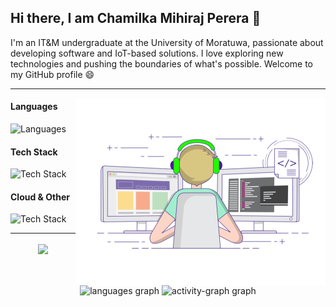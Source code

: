 ## Hi there, I am Chamilka Mihiraj Perera 👋

I'm an IT&M undergraduate at the University of Moratuwa, passionate about developing software and IoT-based solutions. I love exploring new technologies and pushing the boundaries of what's possible. Welcome to my GitHub profile 😄

<hr>
<img align='right' src=image\image.gif height='300'/>

#### Languages 
![Languages](https://skillicons.dev/icons?i=python,js,cpp,c,java,ts)

#### Tech Stack
![Tech Stack](https://skillicons.dev/icons?i=react,next,html,css,tailwind,bootstrap,materialui,nodejs,nest,django,laravel,express,fastapi,postgres,mysql,sqlite,mongodb&perline=6)

#### Cloud & Other
![Tech Stack](https://skillicons.dev/icons?i=aws,azure,docker,figma,postman,blender,grafana,arduino,linux&perline=6)

<hr>
<div align="center">
<img align="center" src="http://github-profile-summary-cards.vercel.app/api/cards/stats?username=Chamilkamihiraj2002&theme=2077" height="180em" />
<img src="https://github-readme-stats.vercel.app/api/top-langs?username=Chamilkamihiraj2002&locale=en&hide_title=false&layout=compact&card_width=320&langs_count=6&theme=github_dark&hide_border=true&order=2" height="150" alt="languages graph"  />
<img src="https://github-readme-activity-graph.vercel.app/graph?username=Chamilkamihiraj2002&radius=16&theme=github-dark&area=true&order=5&hide_border=true&custom_title=My%20Contribution" height="300" alt="activity-graph graph"  />
</div>
